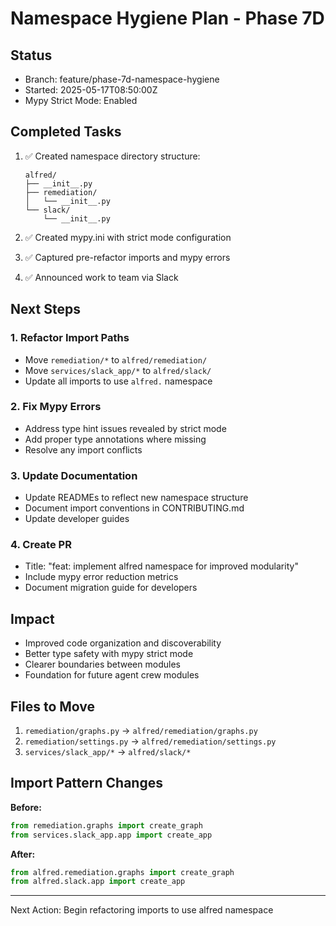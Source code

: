 # Namespace Hygiene Plan - Phase 7D

## Status
- Branch: feature/phase-7d-namespace-hygiene  
- Started: 2025-05-17T08:50:00Z
- Mypy Strict Mode: Enabled

## Completed Tasks
1. ✅ Created namespace directory structure:
   ```
   alfred/
   ├── __init__.py
   ├── remediation/
   │   └── __init__.py
   └── slack/
       └── __init__.py
   ```

2. ✅ Created mypy.ini with strict mode configuration
3. ✅ Captured pre-refactor imports and mypy errors
4. ✅ Announced work to team via Slack

## Next Steps

### 1. Refactor Import Paths
- Move `remediation/*` to `alfred/remediation/`
- Move `services/slack_app/*` to `alfred/slack/`
- Update all imports to use `alfred.` namespace

### 2. Fix Mypy Errors
- Address type hint issues revealed by strict mode
- Add proper type annotations where missing
- Resolve any import conflicts

### 3. Update Documentation
- Update READMEs to reflect new namespace structure
- Document import conventions in CONTRIBUTING.md
- Update developer guides

### 4. Create PR
- Title: "feat: implement alfred namespace for improved modularity"
- Include mypy error reduction metrics
- Document migration guide for developers

## Impact
- Improved code organization and discoverability
- Better type safety with mypy strict mode
- Clearer boundaries between modules
- Foundation for future agent crew modules

## Files to Move
1. `remediation/graphs.py` → `alfred/remediation/graphs.py`
2. `remediation/settings.py` → `alfred/remediation/settings.py`
3. `services/slack_app/*` → `alfred/slack/*`

## Import Pattern Changes
**Before:**
```python
from remediation.graphs import create_graph
from services.slack_app.app import create_app
```

**After:**
```python
from alfred.remediation.graphs import create_graph
from alfred.slack.app import create_app
```

---
Next Action: Begin refactoring imports to use alfred namespace